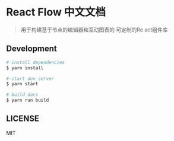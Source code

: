 # React Flow 中文文档

> 用于构建基于节点的编辑器和互动图表的 可定制的Re act组件库

## Development

```bash
# install dependencies
$ yarn install

# start dev server
$ yarn start

# build docs
$ yarn run build
```

## LICENSE

MIT
